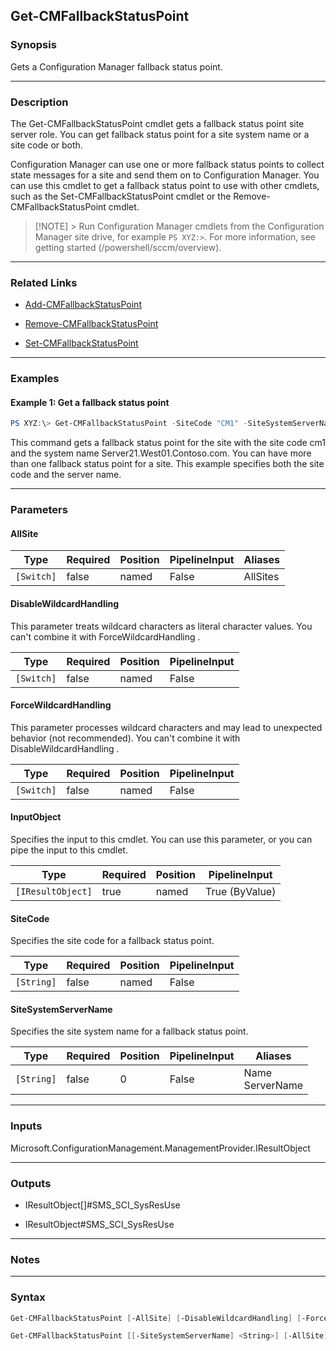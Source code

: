 Get-CMFallbackStatusPoint
-------------------------




### Synopsis
Gets a Configuration Manager fallback status point.



---


### Description

The Get-CMFallbackStatusPoint cmdlet gets a fallback status point site server role. You can get fallback status point for a site system name or a site code or both.



Configuration Manager can use one or more fallback status points to collect state messages for a site and send them on to Configuration Manager. You can use this cmdlet to get a fallback status point to use with other cmdlets, such as the Set-CMFallbackStatusPoint cmdlet or the Remove-CMFallbackStatusPoint cmdlet.



> [!NOTE] > Run Configuration Manager cmdlets from the Configuration Manager site drive, for example `PS XYZ:>`. For more information, see getting started (/powershell/sccm/overview).



---


### Related Links
* [Add-CMFallbackStatusPoint](Add-CMFallbackStatusPoint)



* [Remove-CMFallbackStatusPoint](Remove-CMFallbackStatusPoint)



* [Set-CMFallbackStatusPoint](Set-CMFallbackStatusPoint)





---


### Examples
#### Example 1: Get a fallback status point
```PowerShell
PS XYZ:\> Get-CMFallbackStatusPoint -SiteCode "CM1" -SiteSystemServerName "Server21.West01.Contoso.com"
```
This command gets a fallback status point for the site with the site code cm1 and the system name Server21.West01.Contoso.com. You can have more than one fallback status point for a site. This example specifies both the site code and the server name.


---


### Parameters
#### **AllSite**








|Type      |Required|Position|PipelineInput|Aliases |
|----------|--------|--------|-------------|--------|
|`[Switch]`|false   |named   |False        |AllSites|



#### **DisableWildcardHandling**

This parameter treats wildcard characters as literal character values. You can't combine it with ForceWildcardHandling .






|Type      |Required|Position|PipelineInput|
|----------|--------|--------|-------------|
|`[Switch]`|false   |named   |False        |



#### **ForceWildcardHandling**

This parameter processes wildcard characters and may lead to unexpected behavior (not recommended). You can't combine it with DisableWildcardHandling .






|Type      |Required|Position|PipelineInput|
|----------|--------|--------|-------------|
|`[Switch]`|false   |named   |False        |



#### **InputObject**

Specifies the input to this cmdlet. You can use this parameter, or you can pipe the input to this cmdlet.






|Type             |Required|Position|PipelineInput |
|-----------------|--------|--------|--------------|
|`[IResultObject]`|true    |named   |True (ByValue)|



#### **SiteCode**

Specifies the site code for a fallback status point.






|Type      |Required|Position|PipelineInput|
|----------|--------|--------|-------------|
|`[String]`|false   |named   |False        |



#### **SiteSystemServerName**

Specifies the site system name for a fallback status point.






|Type      |Required|Position|PipelineInput|Aliases            |
|----------|--------|--------|-------------|-------------------|
|`[String]`|false   |0       |False        |Name<br/>ServerName|





---


### Inputs
Microsoft.ConfigurationManagement.ManagementProvider.IResultObject





---


### Outputs
* IResultObject[]#SMS_SCI_SysResUse


* IResultObject#SMS_SCI_SysResUse






---


### Notes




---


### Syntax
```PowerShell
Get-CMFallbackStatusPoint [-AllSite] [-DisableWildcardHandling] [-ForceWildcardHandling] -InputObject <IResultObject> [<CommonParameters>]
```
```PowerShell
Get-CMFallbackStatusPoint [[-SiteSystemServerName] <String>] [-AllSite] [-DisableWildcardHandling] [-ForceWildcardHandling] [-SiteCode <String>] [<CommonParameters>]
```
